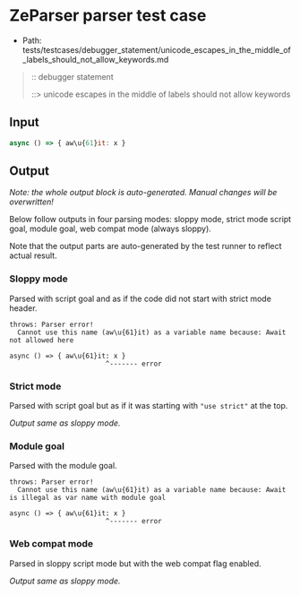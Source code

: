 # ZeParser parser test case

- Path: tests/testcases/debugger_statement/unicode_escapes_in_the_middle_of_labels_should_not_allow_keywords.md

> :: debugger statement
>
> ::> unicode escapes in the middle of labels should not allow keywords

## Input

`````js
async () => { aw\u{61}it: x }
`````

## Output

_Note: the whole output block is auto-generated. Manual changes will be overwritten!_

Below follow outputs in four parsing modes: sloppy mode, strict mode script goal, module goal, web compat mode (always sloppy).

Note that the output parts are auto-generated by the test runner to reflect actual result.

### Sloppy mode

Parsed with script goal and as if the code did not start with strict mode header.

`````
throws: Parser error!
  Cannot use this name (aw\u{61}it) as a variable name because: Await not allowed here

async () => { aw\u{61}it: x }
                        ^------- error
`````

### Strict mode

Parsed with script goal but as if it was starting with `"use strict"` at the top.

_Output same as sloppy mode._

### Module goal

Parsed with the module goal.

`````
throws: Parser error!
  Cannot use this name (aw\u{61}it) as a variable name because: Await is illegal as var name with module goal

async () => { aw\u{61}it: x }
                        ^------- error
`````


### Web compat mode

Parsed in sloppy script mode but with the web compat flag enabled.

_Output same as sloppy mode._
